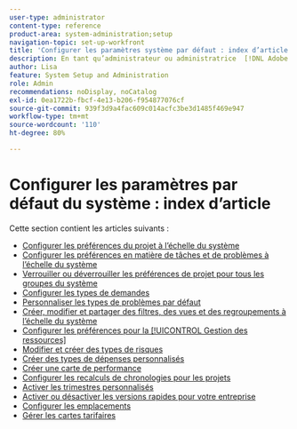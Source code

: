 ```yaml
---
user-type: administrator
content-type: reference
product-area: system-administration;setup
navigation-topic: set-up-workfront
title: 'Configurer les paramètres système par défaut : index d’article'
description: En tant qu’administrateur ou administratrice  [!DNL Adobe Workfront] , vous pouvez configurer les valeurs par défaut du système, telles que les préférences pour tous les projets créés par vos utilisateurs et utilisatrices.
author: Lisa
feature: System Setup and Administration
role: Admin
recommendations: noDisplay, noCatalog
exl-id: 0ea1722b-fbcf-4e13-b206-f954877076cf
source-git-commit: 939f3d9a4fac609c014acfc3be3d1485f469e947
workflow-type: tm+mt
source-wordcount: '110'
ht-degree: 80%

---
```


# Configurer les paramètres par défaut du système : index d’article

Cette section contient les articles suivants :

* [Configurer les préférences du projet à l’échelle du système](../../../administration-and-setup/set-up-workfront/configure-system-defaults/set-project-preferences.md)
* [Configurer les préférences en matière de tâches et de problèmes à l’échelle du système](../../../administration-and-setup/set-up-workfront/configure-system-defaults/set-task-issue-preferences.md)
* [Verrouiller ou déverrouiller les préférences de projet pour tous les groupes du système](../../../administration-and-setup/set-up-workfront/configure-system-defaults/lock-or-unlock-project-preferences-for-groups-system.md)
* [Configurer les types de demandes](../../../administration-and-setup/set-up-workfront/configure-system-defaults/configure-request-types.md)
* [Personnaliser les types de problèmes par défaut](../../../administration-and-setup/set-up-workfront/configure-system-defaults/customize-default-issue-types.md)
* [Créer, modifier et partager des filtres, des vues et des regroupements à l’échelle du système](../../../administration-and-setup/set-up-workfront/configure-system-defaults/create-and-share-default-fvgs.md)
* [Configurer les préférences pour la [!UICONTROL Gestion des ressources]](../../../administration-and-setup/set-up-workfront/configure-system-defaults/configure-resource-mgmt-preferences.md)
* [Modifier et créer des types de risques](../../../administration-and-setup/set-up-workfront/configure-system-defaults/edit-create-risk-types.md)
* [Créer des types de dépenses personnalisés](../../../administration-and-setup/set-up-workfront/configure-system-defaults/create-custom-expense-types.md)
* [Créer une carte de performance](../../../administration-and-setup/set-up-workfront/configure-system-defaults/create-scorecard.md)
* [Configurer les recalculs de chronologies pour les projets](../../../administration-and-setup/set-up-workfront/configure-system-defaults/configure-timeline-recalculations-projects.md)
* [Activer les trimestres personnalisés](../../../administration-and-setup/set-up-workfront/configure-system-defaults/enable-custom-quarters-projects.md)
* [Activer ou désactiver les versions rapides pour votre entreprise](../../../administration-and-setup/set-up-workfront/configure-system-defaults/enable-fast-release-process.md)
* [Configurer les emplacements](/help/quicksilver/administration-and-setup/set-up-workfront/configure-system-defaults/configure-locations.md)
* [Gérer les cartes tarifaires](/help/quicksilver/administration-and-setup/set-up-workfront/configure-system-defaults/manage-rate-cards.md)
